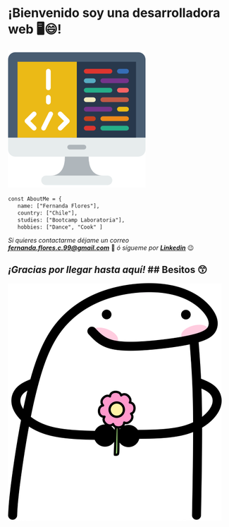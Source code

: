 # ¡Bienvenido soy una desarrolladora web 🖥😄!
   
![coding](coding.png) 

    const AboutMe = { 
       name: ["Fernanda Flores"],
       country: ["Chile"], 
       studies: ["Bootcamp Laboratoria"],
       hobbies: ["Dance", "Cook" ] 
  

*Si quieres contactarme déjame un correo  **fernanda.flores.c.99@gmail.com*** 📧
 *ó sígueme por **[Linkedin](https://www.linkedin.com/in/ferfloresc/)*** 😉

 ## *¡Gracias por llegar hasta aquí!* ## Besitos 😙
![coding](tiernito.png) 
